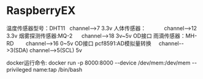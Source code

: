 # RaspberryEX
温度传感器型号：DHT11    channel-->7 3.3v
人体传感器：            channel-->12 3.3v
烟雾探测传感器:MQ-2      channel-->18 3v~5v OD接口
雨滴传感器：MH-RD        channel-->16 0~5v OD接口
pcf8591:AD模拟量转换     channel-->3(SDA)  channel-->5(SCL) 5v 


docker运行命令: docker run -p 8000:8000 --device /dev/mem:/dev/mem --privileged name:tap /bin/bash
